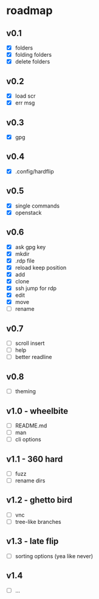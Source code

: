 # roadmap

## v0.1

- [x] folders
- [x] folding folders
- [x] delete folders

## v0.2

- [x] load scr
- [x] err msg

## v0.3

- [x] gpg

## v0.4

- [x] .config/hardflip

## v0.5

- [x] single commands
- [x] openstack

## v0.6

- [x] ask gpg key
- [x] mkdir
- [x] .rdp file
- [x] reload keep position
- [x] add
- [x] clone
- [x] ssh jump for rdp
- [x] edit
- [x] move
- [ ] rename

## v0.7

- [ ] scroll insert
- [ ] help
- [ ] better readline

## v0.8

- [ ] theming

## v1.0 - wheelbite

- [ ] README.md
- [ ] man
- [ ] cli options

## v1.1 - 360 hard

- [ ] fuzz
- [ ] rename dirs

## v1.2 - ghetto bird

- [ ] vnc
- [ ] tree-like branches

## v1.3 - late flip

- [ ] sorting options (yea like never)

## v1.4

- [ ] ...

